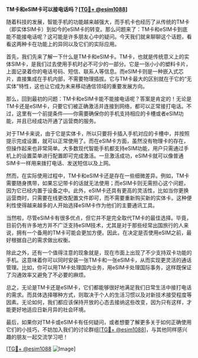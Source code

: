 **TM卡和eSIM卡可以接电话吗？[[TG💪+ @esim1088](https://t.me/s/esim1088)]**

随着科技的发展，智能手机的功能越来越强大，而手机卡也经历了从传统的TM卡（即实体SIM卡）到如今的eSIM卡的转变。那么问题来了：TM卡和eSIM卡到底能不能接电话呢？这可能是许多朋友心中的疑问。今天我们就来聊聊这个话题，看看这两种卡在功能上的异同以及它们的实际应用。

首先，我们先来了解一下什么是TM卡和eSIM卡。TM卡，也就是传统意义上的实体SIM卡，是我们过去使用手机时必不可少的一部分。它是一张小小的塑料卡片，上面记录着你的电话号码、短信、联系人等信息。而eSIM卡则是一种嵌入式芯片，直接集成在手机内部，不需要物理插拔。它与TM卡最大的区别就在于它的“无实体”特性，这也让它成为未来移动通信领域的重要发展方向。

那么，回到最初的问题：TM卡和eSIM卡能不能接电话呢？答案是肯定的！无论是TM卡还是eSIM卡，只要它们被正确激活并连接到网络，都可以正常接打电话。不过，这里有一个前提条件——你需要确保你的手机支持相应的卡槽或者eSIM功能，并且已经成功开通了运营商的服务。

对于TM卡来说，由于它是实体卡，所以只要将卡插入手机对应的卡槽中，并按照提示完成设置，就可以正常使用了。而在eSIM卡方面，虽然没有物理卡的存在，但操作起来也非常简单。大多数现代智能手机都支持eSIM功能，用户只需通过手机上的设置菜单进行配置即可完成激活。一旦激活成功，eSIM卡就可以像普通SIM卡一样用来拨打电话、发送短信以及上网。

然而，在实际使用过程中，TM卡和eSIM卡还是存在一些细微差异。例如，TM卡需要随身携带，如果忘记带卡的话就无法使用；而eSIM卡则无需担心这个问题，因为它已经内置于设备之中。此外，eSIM卡还具有更高的灵活性，比如当你更换运营商时，只需要在线更改配置文件即可，而不需要重新购买新的实体卡。这种便利性使得越来越多的人开始选择eSIM卡作为他们的主要通讯工具。

当然啦，尽管eSIM卡有很多优点，但它并不是完全取代TM卡的最佳选择。毕竟，目前仍有许多地方并不广泛支持eSIM技术，尤其是对于那些经常出国旅行的人来说，拥有一个备用的TM卡可能会更加方便。因此，在决定是否使用eSIM之前，最好根据自己的需求做出权衡。

除此之外，还有一个值得注意的现象就是，现在市面上出现了不少支持双卡功能的手机。这意味着你可以同时安装一张TM卡和一张eSIM卡，从而实现更灵活的通话管理。比如，你可以用TM卡处理国内业务，用eSIM卡处理国际事务，这样既保证了沟通效率又避免了不必要的麻烦。

总之，无论是TM卡还是eSIM卡，它们都能够很好地满足我们日常生活中接打电话的需求。而具体选择哪种方式，则取决于个人的生活习惯以及对新技术接受程度等因素。无论如何，我们都应该保持开放的心态去接纳这些改变，因为只有这样，才能更好地适应日新月异的社会环境。

最后，如果你对TM卡或eSIM卡有任何疑问，或者想要了解更多关于如何正确使用它们的小技巧，不妨加入我们的讨论群组[[TG💪+ @esim1088](https://t.me/s/esim1088)]，与其他同样感兴趣的朋友一起交流学习吧！

[[TG💪+ @esim1088](https://t.me/s/esim1088) ![Image](https://i.postimg.cc/4NQfJmqS/Snipaste-2025-05-13-00-14-12.png)]